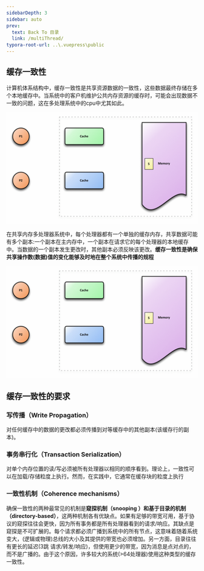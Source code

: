 ```yaml
---
sidebarDepth: 3
sidebar: auto
prev:
  text: Back To 目录
  link: /multiThread/
typora-root-url: ..\.vuepress\public
---
```


## 缓存一致性

计算机体系结构中，缓存一致性是共享资源数据的一致性，这些数据最终存储在多个本地缓存中。当系统中的客户机维护公共内存资源的缓存时，可能会出现数据不一致的问题，这在多处理系统中的cpu中尤其如此。

![202203021401306](/images/multiThread/202203021401306.png)

在共享内存多处理器系统中，每个处理器都有一个单独的缓存内存，共享数据可能有多个副本:一个副本在主内存中，一个副本在请求它的每个处理器的本地缓存中。当数据的一个副本发生更改时，其他副本必须反映该更改。**缓存一致性是确保共享操作数(数据)值的变化能够及时地在整个系统中传播的规程**

![202203021402877](/images/multiThread/202203021402877.png)

## **缓存一致性的要求**

### 写传播（Write Propagation）

对任何缓存中的数据的更改都必须传播到对等缓存中的其他副本(该缓存行的副本)。

### 事务串行化（Transaction Serialization）

对单个内存位置的读/写必须被所有处理器以相同的顺序看到。理论上，一致性可以在加载/存储粒度上执行。然而，在实践中，它通常在缓存块的粒度上执行

### 一致性机制（Coherence mechanisms）

确保一致性的两种最常见的机制是**窥探机制（snooping ）和基于目录的机制（directory-based）**，这两种机制各有优缺点。如果有足够的带宽可用，基于协议的窥探往往会更快，因为所有事务都是所有处理器看到的请求/响应。其缺点是窥探是不可扩展的。每个请求都必须广播到系统中的所有节点，这意味着随着系统变大，(逻辑或物理)总线的大小及其提供的带宽也必须增加。另一方面，目录往往有更长的延迟(3跳 请求/转发/响应)，但使用更少的带宽，因为消息是点对点的，而不是广播的。由于这个原因，许多较大的系统(>64处理器)使用这种类型的缓存一致性。